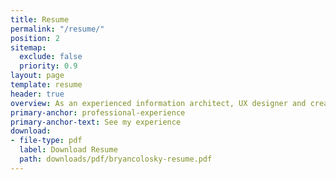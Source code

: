 ```yaml
---
title: Resume
permalink: "/resume/"
position: 2
sitemap:
  exclude: false
  priority: 0.9
layout: page
template: resume
header: true
overview: As an experienced information architect, UX designer and creative director, I have worked with large Fortune 500 enterprises, small startups, and nonprofits. I am occasionally available for project work and contract jobs.
primary-anchor: professional-experience
primary-anchor-text: See my experience
download:
- file-type: pdf
  label: Download Resume
  path: downloads/pdf/bryancolosky-resume.pdf
---
```

